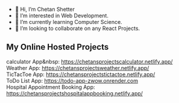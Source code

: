 - 👋 Hi, I’m Chetan Shetter
- 👀 I’m interested in Web Development.
- 🌱 I’m currently learning Computer Science.
- 💞️ I’m looking to collaborate on any React Projects.

## My Online Hosted Projects

calculator App&nbsp: https://chetansprojectscalculator.netlify.app/  
Weather App: https://chetansprojectsweather.netlify.app/  
TicTacToe App: https://chetansprojectstictactoe.netlify.app/  
ToDo List App: https://todo-app-zwow.onrender.com  
Hospital Appointment Booking App: https://chetansprojectshospitalappbooking.netlify.app/  

<!---
ChetanS07/ChetanS07 is a ✨ special ✨ repository because its `README.md` (this file) appears on your GitHub profile.
You can click the Preview link to take a look at your changes.
--->

